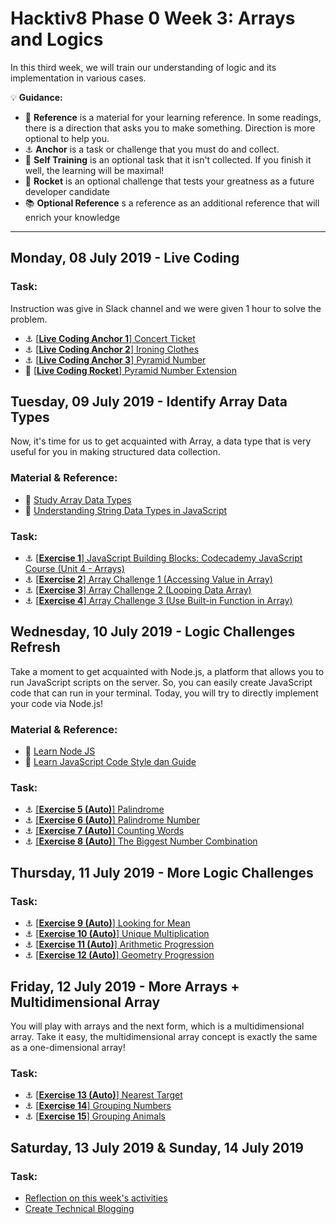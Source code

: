 # Hacktiv8 Phase 0 Week 3: Arrays and Logics

In this third week, we will train our understanding of logic and its implementation in various cases.

:bulb: **Guidance:**
- :notebook_with_decorative_cover: **Reference** is a material for your learning reference. In some readings, there is a direction that asks you to make something. Direction is more optional to help you.
- :anchor: **Anchor** is a task or challenge that you must do and collect.
- 💪 **Self Training** is an optional task that it isn't collected. If you finish it well, the learning will be maximal!
- :rocket: **Rocket** is an optional challenge that tests your greatness as a future developer candidate
- :books: **Optional Reference** s a reference as an additional reference that will enrich your knowledge
---

## Monday, 08 July 2019 - Live Coding

### Task:
Instruction was give in Slack channel and we were given 1 hour to solve the problem.
- :anchor:
[[**Live Coding Anchor 1**] Concert Ticket](https://github.com/andreassosilo/hacktiv8/blob/master/phase0/week3/livecoding-1.js)
- :anchor:
[[**Live Coding Anchor 2**] Ironing Clothes](https://github.com/andreassosilo/hacktiv8/blob/master/phase0/week3/livecoding-2.js)
- :anchor:
[[**Live Coding Anchor 3**] Pyramid Number](https://github.com/andreassosilo/hacktiv8/blob/master/phase0/week3/livecoding-3.js)
- :rocket:
[[**Live Coding Rocket**] Pyramid Number Extension](https://github.com/andreassosilo/hacktiv8/blob/master/phase0/week3/livecoding-4.js)

## Tuesday, 09 July 2019 - Identify Array Data Types  
Now, it's time for us to get acquainted with Array, a data type that is very useful for you in making structured data collection.

### Material & Reference:
- :notebook_with_decorative_cover: [Study Array Data Types](https://github.com/andreassosilo/phase-0-activities/blob/master/modules/js-array.md)
- :notebook_with_decorative_cover:
[Understanding String Data Types in JavaScript](https://github.com/andreassosilo/phase-0-activities/blob/master/modules/js-string-reference.md)

### Task:
- :anchor:
[[**Exercise 1**] JavaScript Building Blocks: Codecademy JavaScript Course (Unit 4 - Arrays)](https://www.codecademy.com/learn/learn-javascript)
- :anchor:
[[**Exercise 2**] Array Challenge 1 (Accessing Value in Array)](https://github.com/andreassosilo/hacktiv8/blob/master/phase0/week3/exercise-2.js)
- :anchor:
[[**Exercise 3**] Array Challenge 2 (Looping Data Array)](https://github.com/andreassosilo/hacktiv8/blob/master/phase0/week3/exercise-3.js)
- :anchor:
[[**Exercise 4**] Array Challenge 3 (Use Built-in Function in Array)](https://github.com/andreassosilo/hacktiv8/blob/master/phase0/week3/exercise-4.js)

## Wednesday, 10 July 2019 - Logic Challenges Refresh
Take a moment to get acquainted with Node.js, a platform that allows you to run JavaScript scripts on the server. So, you can easily create JavaScript code that can run in your terminal. Today, you will try to directly implement your code via Node.js!

### Material & Reference:
- :notebook_with_decorative_cover:
[Learn Node JS](https://github.com/andreassosilo/phase-0-activities/blob/master/modules/js-node.md)
- :notebook_with_decorative_cover: [Learn JavaScript Code Style dan Guide](https://github.com/andreassosilo/phase-0-activities/blob/master/modules/js-code-style.md)

### Task:
- :anchor:
[[**Exercise 5 (Auto)**] Palindrome](https://github.com/andreassosilo/hacktiv8/blob/master/phase0/week3/exercise-5.js)
- :anchor:
[[**Exercise 6 (Auto)**] Palindrome Number](https://github.com/andreassosilo/hacktiv8/blob/master/phase0/week3/exercise-6.js)
- :anchor:
[[**Exercise 7 (Auto)**] Counting Words](https://github.com/andreassosilo/hacktiv8/blob/master/phase0/week3/exercise-7.js)
- :anchor:
[[**Exercise 8 (Auto)**] The Biggest Number Combination](https://github.com/andreassosilo/hacktiv8/blob/master/phase0/week3/exercise-8.js)

## Thursday, 11 July 2019 - More Logic Challenges

### Task:
- :anchor:
[[**Exercise 9 (Auto)**] Looking for Mean](https://github.com/andreassosilo/hacktiv8/blob/master/phase0/week3/exercise-9.js)
- :anchor:
[[**Exercise 10 (Auto)**] Unique Multiplication](https://github.com/andreassosilo/hacktiv8/blob/master/phase0/week3/exercise-10.js)
- :anchor:
[[**Exercise 11 (Auto)**] Arithmetic Progression](https://github.com/andreassosilo/hacktiv8/blob/master/phase0/week3/exercise-11.js)
- :anchor:
[[**Exercise 12 (Auto)**] Geometry Progression](https://github.com/andreassosilo/hacktiv8/blob/master/phase0/week3/exercise-12.js)

## Friday, 12 July 2019 - More Arrays + Multidimensional Array
You will play with arrays and the next form, which is a multidimensional array. Take it easy, the multidimensional array concept is exactly the same as a one-dimensional array!

### Task:
- :anchor:
[[**Exercise 13 (Auto)**] Nearest Target](https://github.com/andreassosilo/hacktiv8/blob/master/phase0/week3/exercise-13.js)
- :anchor:
[[**Exercise 14**] Grouping Numbers](https://github.com/andreassosilo/hacktiv8/blob/master/phase0/week3/exercise-14.js)
- :anchor:
[[**Exercise 15**] Grouping Animals](https://github.com/andreassosilo/hacktiv8/blob/master/phase0/week3/exercise-15.js)

## Saturday, 13 July 2019 & Sunday, 14 July 2019

### Task:
-  [Reflection on this week's activities](https://github.com/andreassosilo/phase-0-activities/blob/master/modules/reflection.md)
-  [Create Technical Blogging](https://github.com/andreassosilo/hacktiv8/blob/master/phase0/week3/README.md)
